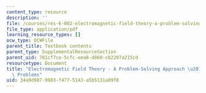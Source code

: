 ```yaml
---
content_type: resource
description: ''
file: /courses/res-6-002-electromagnetic-field-theory-a-problem-solving-approach-spring-2008/34a9d9879883f4775143a5b5131a09f8_MITRES_6_002S08_chp05_pset.pdf
file_type: application/pdf
learning_resource_types: []
ocw_type: OCWFile
parent_title: Textbook contents
parent_type: SupplementalResourceSection
parent_uid: 781cf7ce-5cfc-eea8-d860-cb2207a215cd
resourcetype: Document
title: "Electromagnetic Field Theory - A Problem-Solving Approach \u2013 Chapter 5:\
  \ Problems"
uid: 34a9d987-9883-f477-5143-a5b5131a09f8
---
```

